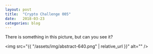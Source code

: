 ```yaml
---
layout: post
title:  "Crypto Challenge 005"
date:   2018-03-23
categories: blog
---
```

There is something in this picture, but can you see it?

<img src="{{ "/assets/img/abstract-640.png" | relative_url }}" alt="" />
